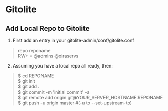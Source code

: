 # Gitolite

## Add Local Repo to Gitolite
1. First add an entry in your gitolite-admin/conf/gitolite.conf
> repo reponame  
> RW+ = @admins @oiraservs
    
2. Assuming you have a local repo all ready, then:  
> $ cd REPONAME    
> $ git init    
> $ git add .  
> $ git commit -m 'initial commit' -a  
> $ git remote add origin git@YOUR_SERVER_HOSTNAME:REPONAME  
> $ git push -u origin master  #(-u to --set-upstream-to)


